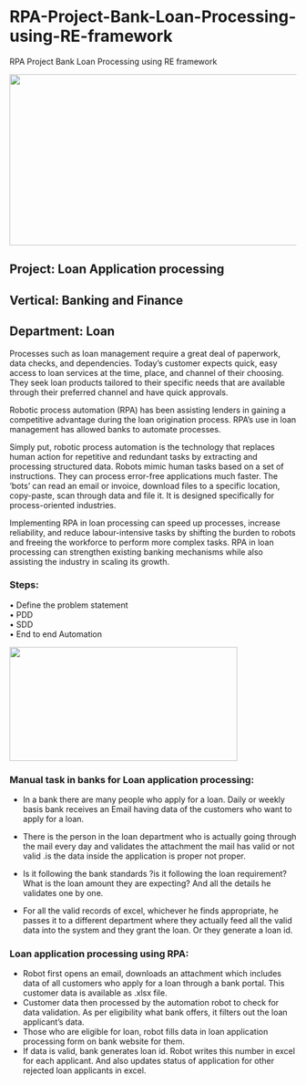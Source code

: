 # RPA-Project-Bank-Loan-Processing-using-RE-framework
RPA Project Bank Loan Processing using RE framework 

<img src="https://user-images.githubusercontent.com/122998236/229281282-754636b3-c48d-4233-a0c2-657a69e45d5a.jpg" width="800" height="300" />

## Project:		Loan Application processing
## Vertical:		Banking and Finance
## Department:	Loan


Processes such as loan management require a great deal of paperwork, data checks, and dependencies. Today’s customer expects quick, easy access to loan services at the time, place, and channel of their choosing. They seek loan products tailored to their specific needs that are available through their preferred channel and have quick approvals.<br>

Robotic process automation (RPA) has been assisting lenders in gaining a competitive advantage during the loan origination process. RPA’s use in loan management has allowed banks to automate processes.<br>

Simply put, robotic process automation is the technology that replaces human action for repetitive and redundant tasks by extracting and processing structured data. Robots mimic human tasks based on a set of instructions. They can process error-free applications much faster. The ‘bots’ can read an email or invoice, download files to a specific location, copy-paste, scan through data and file it. It is designed specifically for process-oriented industries.<br>

Implementing RPA in loan processing can speed up processes, increase reliability, and reduce labour-intensive tasks by shifting the burden to robots and freeing the workforce to perform more complex tasks. RPA in loan processing can strengthen existing banking mechanisms while also assisting the industry in scaling its growth.

### Steps:
  •	Define the problem statement<br>
  •	PDD<br>
  •	SDD<br>
  •	End to end Automation<br>

<img src="https://user-images.githubusercontent.com/122998236/229280832-fa1c5f4c-e8cd-4b42-bade-8017d9010ee9.jpeg" width="400" height="200" />

### Manual task in banks for Loan application processing:

* In a bank there are many people who apply for a loan. Daily or weekly basis bank receives an Email having data of the customers who want to apply for a loan.

* There is the person in the loan department who is actually going through the mail every day and validates the attachment the mail has valid or not valid .is the data inside the application is proper not proper.
* Is it following the bank standards ?is it following the loan requirement? What is the loan amount they are expecting? And all the details he validates one by one.
* For all the valid records of excel, whichever he finds appropriate, he passes it to a different department where they actually feed all the valid data into the system and they grant the loan. Or they generate a loan id.

### Loan application processing using RPA:

* Robot first opens an email, downloads an attachment which includes data of all customers who apply for a loan through a bank portal. This customer data is available as .xlsx file.
* Customer data then processed by the automation robot to check for data validation. As per eligibility what bank offers, it filters out the loan applicant’s data.
* Those who are eligible for loan, robot fills data in loan application processing form on bank website for them.
* If data is valid, bank generates loan id. Robot writes this number in excel for each applicant. And also updates status of application for other rejected loan applicants in excel.


